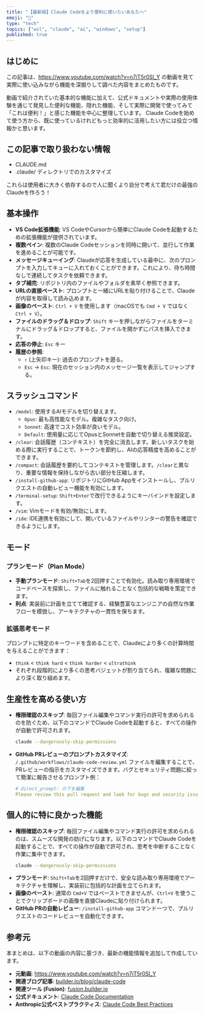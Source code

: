 ```yaml
---
title: "【最新版】Claude Codeをより便利に使いたいあなたへ"
emoji: "🐧"
type: "tech"
topics: ["wsl", "claude", "ai", "windows", "setup"]
published: true
---
```


## はじめに

この記事は、https://www.youtube.com/watch?v=n7iT5r0Sl_Y の動画を見て実際に使い込みながら機能を深掘りして調べた内容をまとめたものです。

動画で紹介されていた基本的な機能に加えて、公式ドキュメントや実際の使用体験を通じて発見した便利な機能、隠れた機能、そして実際に開発で使ってみて「これは便利！」と感じた機能を中心に整理しています。
Claude Codeを始めて使う方から、既に使っているけれどもっと効率的に活用したい方には役立つ情報かと思います。

## この記事で取り扱わない情報
* CLAUDE.md
* .claude/ ディレクトリでのカスタマイズ

これらは使用者に大きく依存するので人に聞くより自分で考えて君だけの最強のClaudeを作ろう！

## 基本操作

*   **VS Code拡張機能**: VS CodeやCursorから簡単にClaude Codeを起動するための拡張機能が提供されています。
*   **複数ペイン**: 複数のClaude Codeセッションを同時に開いて、並行して作業を進めることが可能です。
*   **メッセージキューイング**: Claudeが応答を生成している最中に、次のプロンプトを入力してキューに入れておくことができます。これにより、待ち時間なしで連続してタスクを依頼できます。
*   **タブ補完**: リポジトリ内のファイルやフォルダを素早く参照できます。
*   **URLの直接ペースト**: プロンプトと一緒にURLを貼り付けることで、Claudeが内容を取得して読み込めます。
*   **画像のペースト**: `Ctrl + V` を使用します（macOSでも `Cmd + V` ではなく `Ctrl + V`）。
*   **ファイルのドラッグ＆ドロップ**: `Shift` キーを押しながらファイルをターミナルにドラッグ＆ドロップすると、ファイルを開かずにパスを挿入できます。
*   **応答の停止**: `Esc` キー
*   **履歴の参照**:
    *   `↑` (上矢印キー): 過去のプロンプトを遡る。
    *   `Esc` → `Esc`: 現在のセッション内のメッセージ一覧を表示してジャンプする。

## スラッシュコマンド

*   `/model`: 使用するAIモデルを切り替えます。
    *   `Opus`: 最も高性能なモデル。複雑なタスク向け。
    *   `Sonnet`: 高速でコスト効率が良いモデル。
    *   `Default`: 使用量に応じてOpusとSonnetを自動で切り替える推奨設定。
*   `/clear`: 会話履歴（コンテキスト）を完全に消去します。新しいタスクを始める際に実行することで、トークンを節約し、AIの応答精度を高めることができます。
*   `/compact`: 会話履歴を要約してコンテキストを管理します。`/clear`と異なり、重要な情報を保持しながら古い部分を圧縮します。
*   `/install-github-app`: リポジトリにGitHub Appをインストールし、プルリクエストの自動レビュー機能を有効にします。
*   `/terminal-setup`: `Shift+Enter`で改行できるようにキーバインドを設定します。
*   `/vim`: Vimモードを有効/無効にします。
*   `/ide`: IDE連携を有効にして、開いているファイルやリンターの警告を確認できるようにします。

## モード

### プランモード（Plan Mode）
*   **手動プランモード**: `Shift+Tab`を2回押すことで有効化。読み取り専用環境でコードベースを探索し、ファイルに触れることなく包括的な戦略を策定できます。
*   **利点**: 実装前に計画を立てて確認する、経験豊富なエンジニアの自然な作業フローを模倣し、アーキテクチャの一貫性を保ちます。

### 拡張思考モード
プロンプトに特定のキーワードを含めることで、Claudeにより多くの計算時間を与えることができます：
*   `think` < `think hard` < `think harder` < `ultrathink`
*   それぞれ段階的により多くの思考バジェットが割り当てられ、複雑な問題により深く取り組めます。

## 生産性を高める使い方

*   **権限確認のスキップ**: 毎回ファイル編集やコマンド実行の許可を求められるのを防ぐため、以下のコマンドでClaude Codeを起動すると、すべての操作が自動で許可されます。
    ```bash
    claude --dangerously-skip-permissions
    ```
*   **GitHub PRレビューのプロンプトカスタマイズ**: `/.github/workflows/claude-code-review.yml` ファイルを編集することで、PRレビューの指示をカスタマイズできます。バグとセキュリティ問題に絞って簡潔に報告させるプロンプト例：
    ```yaml
    # direct_prompt: の下を編集
    Please review this pull request and look for bugs and security issues. Only report on bugs and potential vulnerabilities you find. Be concise.
    ```

## 個人的に特に良かった機能

*   **権限確認のスキップ**: 毎回ファイル編集やコマンド実行の許可を求められるのは、スムーズな開発の妨げになります。以下のコマンドでClaude Codeを起動することで、すべての操作が自動で許可され、思考を中断することなく作業に集中できます。
    ```bash
    claude --dangerously-skip-permissions
    ```
*   **プランモード**: `Shift+Tab`を2回押すだけで、安全な読み取り専用環境でアーキテクチャを理解し、実装前に包括的な計画を立てられます。
*   **画像のペースト**: 通常の `Cmd+V` ではペーストできませんが、`Ctrl+V` を使うことでクリップボードの画像を直接Claudeに貼り付けられます。
*   **GitHub PRの自動レビュー**: `/install-github-app` コマンド一つで、プルリクエストのコードレビューを自動化できます。

## 参考元

本まとめは、以下の動画の内容に基づき、最新の機能情報を追加して作成しています。

*   **元動画**: https://www.youtube.com/watch?v=n7iT5r0Sl_Y
*   **関連ブログ記事**: [builder.io/blog/claude-code](https://builder.io/blog/claude-code)
*   **関連ツール (Fusion)**: [fusion.builder.io](https://fusion.builder.io)
*   **公式ドキュメント**: [Claude Code Documentation](https://docs.anthropic.com/en/docs/claude-code/overview)
*   **Anthropic公式ベストプラクティス**: [Claude Code Best Practices](https://www.anthropic.com/engineering/claude-code-best-practices)